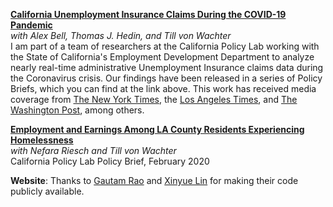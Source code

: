 __[California Unemployment Insurance Claims During the COVID-19 Pandemic](https://www.capolicylab.org/california-unemployment-insurance-claims-during-the-covid-19-pandemic/)__  
*with Alex Bell, Thomas J. Hedin, and Till von Wachter*   
I am part of a team of researchers at the California Policy Lab working with the State of California's Employment Development Department to analyze nearly real-time administrative Unemployment Insurance claims data during the Coronavirus crisis. Our findings have been released in a series of Policy Briefs, which you can find at the link above. This work has received media coverage from [The New York Times](https://www.nytimes.com/2020/09/16/business/economy/unemployment-claims-numbers.html), the [Los Angeles Times](https://www.latimes.com/business/story/2020-06-05/black-jobs-coronavirus), and [The Washington Post](https://www.washingtonpost.com/business/2020/04/30/weekly-jobless-claims-unemployment/), among others.

__[Employment and Earnings Among LA County Residents Experiencing Homelessness](https://www.capolicylab.org/employment-among-la-county-residents-experiencing-homelessness/)__   
*with Nefara Riesch and Till von Wachter*   
California Policy Lab Policy Brief, February 2020

__Website__: Thanks to [Gautam Rao](https://gautam-rao.com/) and [Xinyue Lin](https://xinyue-lin.com/) for making their code publicly available.
